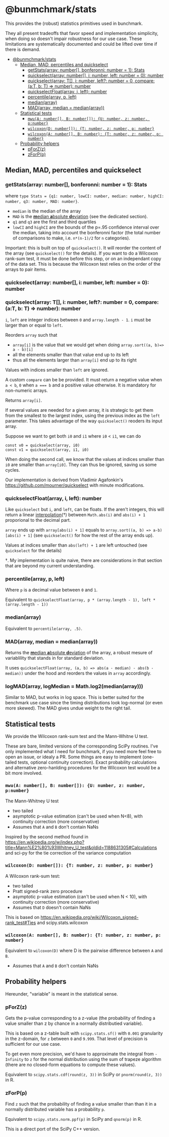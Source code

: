# @bunmchmark/stats

This provides the (robust) statistics primitives used in bunchmark.

They all present tradeoffs that favor speed and implementation simplicity, when doing so doesn't impair robustness for our use case. These limitations are systematically documented and could be lifted over time if there is demand.

<!-- START toc -->
- [@bunmchmark/stats](#bunmchmarkstats)
    - [Median, MAD, percentiles and quickselect](#median-mad-percentiles-and-quickselect)
        - [getStats(array: number[], bonferonni: number = 1): Stats](#getstatsarray-number-bonferonni-number--1-stats)
        - [quickselect(array: number[], i: number, left: number = 0): number](#quickselectarray-number-i-number-left-number--0-number)
        - [quickselect<T>(array: T[], i: number, left?: number = 0, compare: <T>(a:T, b: T) => number): number](#quickselecttarray-t-i-number-left-number--0-compare-tat-b-t--number-number)
        - [quickselectFloat(array, i, left): number](#quickselectfloatarray-i-left-number)
        - [percentile(array, p, left)](#percentilearray-p-left)
        - [median(array)](#medianarray)
        - [MAD(array, median = median(array))](#madarray-median--medianarray)
    - [Statistical tests](#statistical-tests)
        - [`mwu(A: number[], B: number[]): {U: number, z: number, p:number}`](#mwua-number-b-number-u-number-z-number-pnumber)
        - [`wilcoxon(D: number[]): {T: number, z: number, p: number}`](#wilcoxond-number-t-number-z-number-p-number)
        - [`wilcoxon(A: number[], B: number): {T: number, z: number, p: number}`](#wilcoxona-number-b-number-t-number-z-number-p-number)
    - [Probability helpers](#probability-helpers)
        - [pForZ(z)](#pforzz)
        - [zForP(p)](#zforpp)<!-- END toc -->

## Median, MAD, percentiles and quickselect

### getStats(array: number[], bonferonni: number = 1): Stats

where `type Stats = {q1: number, lowCI: number, median: number, highCI: number, q3: number, MAD: number}`.

- `median` is the median of the array
- `MAD` is the [**m**edian **a**bsolute **d**eviation](https://en.wikipedia.org/wiki/Median_absolute_deviation) (see the dedicated section).
- `q1` and `q3` are the first and third quartiles
- `lowCI` and `highCI` are the bounds of the p=.95 confidence interval over the median, taking into account the bonferonni factor (the total number of comparisons to make, i.e. `n*(n-1)/2` for `n` categories).

Important: this is built on top of `quickselect()`. It will reorder the content of the array (see `quickselect()` for the details). If you want to do a Wilcoxon rank-sum test, it must be done before this step, or on an independant copy of the data set. This is because the Wilcoxon test relies on the order of the arrays to pair items.

### quickselect(array: number[], i: number, left: number = 0): number
### quickselect<T>(array: T[], i: number, left?: number = 0, compare: <T>(a:T, b: T) => number): number

`i`, `left` are integer indices between `0` and `array.length - 1`. `i` must be larger than or equal to `left`.

Reorders `array` such that
- `array[i]` is the value that we would get when doing `array.sort((a, b)=> a - b)[i]`
- all the elements smaller than that value end up to its left
- thus all the elements larger than `array[i]` end up to its right

Values with indices smaller than `left` are ignored.

A custom `compare` can be be provided. It must return a negative value when `a < b`, `0` when `a === b` and a positive value otherwise. It is mandatory for non-numeric arrays.

Returns `array[i]`.

If several values are needed for a given array, it is strategic to get them from the smallest to the largest index, using the previous index as the `left` parameter. This takes advantage of the way `quickselect()` reoders its input array.

Suppose we want to get both `i0` and `i1` where `i0` < `i1`, we can do

```JS
const v0 = quickselect(array, i0)
const v1 = quickselect(array, i1, i0)
```

When doing the second call, we know that the values at indices smaller than `i0` are smaller than `array[i0]`. They can thus be ignored, saving us some cycles.

Our implementation is derived from Vladimir Agafonkin's https://github.com/mourner/quickselect with minute modifications.

### quickselectFloat(array, i, left): number

Like `quickselect` but `i`, and `left`, can be floats. If the aren't integers, this will return a linear [interpolation](https://en.wikipedia.org/wiki/Percentile#The_linear_interpolation_between_closest_ranks_method)(†) between `Math.abs(i)` and `abs(i) + 1` proporional to the decimal part. 

`array` ends up with `array[abs(i) + 1]` equals to `array.sort((a, b) => a-b)[abs(i) + 1]` (see `quickselect()` for how the rest of the array ends up).

Values at indices smaller than `abs(left) + 1` are left untouched (see `quickselect` for the details)

†. My implementation is quite naive, there are considerations in that section that are beyond my current understanding.

### percentile(array, p, left)

Where `p` is a decimal value between `0` and `1`.

Equivalent to `quickselectFloat(array, p * (array.length - 1), left * (array.length - 1))`


### median(array)

Equivalent to `percentile(array, .5)`.

### MAD(array, median = median(array))

Returns the [**m**edian **a**bsolute **d**eviation](https://en.wikipedia.org/wiki/Median_absolute_deviation) of the array, a robust mesure of variablility that stands in for standard deviation.

It uses `quickselectFloat(array, (a, b) => abs(a - median) - abs(b - median))` under the hood and reorders the values in `array` accordingly.

### logMAD(array, logMedian = Math.log2(median(array)))

Similar to MAD, but works in log space. This is better suited for the benchmark use case since the timing distributions look log-normal (or even more skewed). The MAD gives undue weight to the right tail.

## Statistical tests

We provide the Wilcoxon rank-sum test and the Mann-Whitne U test.

These are bare, limited versions of the corresponding SciPy routines. I've only implemented what I need for bunchmark, if you need more feel free to open an issue, or idealy a PR. Some things are easy to implement (one-tailed tests, optional continuity correction). Exact probability calculations and alternative zero-hanlding procedures for the Wilcoxon test would be a bit more involved.

### `mwu(A: number[], B: number[]): {U: number, z: number, p:number}`

The Mann-Whitney U test
- two tailed
- asymptotic p-value estimation (can't be used when N<8), with continuity correction (more conservative)
- Assumes that `A` and `B` don't contain NaNs 

Inspired by the second method found in https://en.wikipedia.org/w/index.php?title=Mann%E2%80%93Whitney_U_test&oldid=1188631305#Calculations 
  and sci-py for the tie correction of the variance computation

### `wilcoxon(D: number[]): {T: number, z: number, p: number}`

A Wilcoxon rank-sum test:
- two tailed
- Pratt signed-rank zero procedure
- asymptotic p-value estimation (can't be used when N < 10), with continuity correction (more conservative)
- Assumes that `D` doesn't contain NaNs

This is based on https://en.wikipedia.org/wiki/Wilcoxon_signed-rank_test#Ties and scipy.stats.wilcoxon

### `wilcoxon(A: number[], B: number): {T: number, z: number, p: number}`

Equivalent to `wilcoxon(D)` where D is the pairwise difference between `A` and `B`.
- Assumes that `A` and `B` don't contain NaNs 


## Probability helpers

Hereunder, "variable" is meant in the statistical sense.

### pForZ(z)

Gets the p-value corresponding to a z-value (the probability of finding a value smaller than z by chance in a normally distributied variable).

This is based on a z-table built with `scipy.stats.sf()` with `0.001` granularity in the z-domain, for `z` between `0` and `9.999`. That level of precision is sufficient for our use case.

To get even more precision, we'd have to approximate the integral from `-Infinity` to `z` for the normal distribution using the sum of trapeze algorithm (there are no closed-form equations to compute these values).

Equivalent to `scipy.stats.cdf(round(z, 3))` in SciPy or `pnorm(round(z, 3))` in R.

### zForP(p)

Find `z` such that the probability of finding a value smaller than than it in a normally distributed variable has a probability `p`.

Equivalent to `scipy.stats.norm.ppf(p)` in SciPy and `qnorm(p)` in R.

This is a direct port of the SciPy C++ version.

